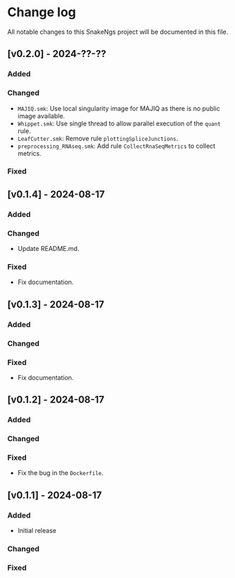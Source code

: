 # Change log

All notable changes to this SnakeNgs project will be documented in this file.

## [v0.2.0] - 2024-??-??

### Added

### Changed

- `MAJIQ.smk`: Use local singularity image for MAJIQ as there is no public image available.
- `Whippet.smk`: Use single thread to allow parallel execution of the `quant` rule.
- `LeafCutter.smk`: Remove rule `plottingSpliceJunctions`.
- `preprocessing_RNAseq.smk`: Add rule `CollectRnaSeqMetrics` to collect metrics.

### Fixed

## [v0.1.4] - 2024-08-17

### Added

### Changed

- Update README.md.

### Fixed

- Fix documentation.

## [v0.1.3] - 2024-08-17

### Added

### Changed

### Fixed

- Fix documentation.

## [v0.1.2] - 2024-08-17

### Added

### Changed

### Fixed

- Fix the bug in the `Dockerfile`.

## [v0.1.1] - 2024-08-17

### Added

- Initial release

### Changed

### Fixed
